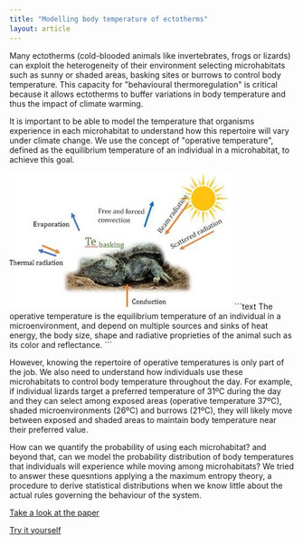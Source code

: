 ```yaml
---
title: "Modelling body temperature of ectotherms"
layout: article
---
```


Many ectotherms (cold-blooded animals like invertebrates, frogs or lizards) can exploit the heterogeneity of their environment 
selecting microhabitats such as sunny or shaded areas, basking sites or burrows to control body temperature. This capacity for "behavioural thermoregulation" is critical because it allows ectotherms to buffer variations in body temperature and thus the impact of climate warming.

It is important to be able to model the temperature that organisms experience in each microhabitat to understand how this repertoire will vary under climate change. We use the concept of "operative temperature", defined as the equilibrium temperature of an individual in a microhabitat, to achieve this goal.

<img src="/images/posts/bodytemp.jpg">
```text
The operative temperature is the equilibrium temperature of an individual in a microenvironment, and depend on multiple sources and sinks of heat energy, the body size, shape and radiative proprieties of the animal such as its color and reflectance. 
´´´

However, knowing the repertoire of operative temperatures is only part of the job. We also need to understand how individuals use these microhabitats to control body temperature throughout the day. For example, if individual lizards target a preferred temperature of 31ºC during the day and they can select among exposed areas (operative temperature 37ºC), shaded microenvironments (26ºC) and burrows (21ºC), they will likely move between exposed and shaded areas to maintain body temperature near their preferred value. 

How can we quantify the probability of using each microhabitat? and beyond that, can we model the probability distribution of body temperatures that individuals will experience while moving among microhabitats? We tried to answer these quesntions applying a the maximum entropy theory, a procedure to derive statistical distributions when we know little about the actual rules governing the behaviour of the system. 



<p><a href = "https://www.amnat.org/an/newpapers/MayRubalcaba.html" target="_blank"> Take a look at the paper </a></p>
<p><a href = "https://jrubalcaba.shinyapps.io/jrubalcabagithub/" target="_blank"> Try it yourself </a></p>
